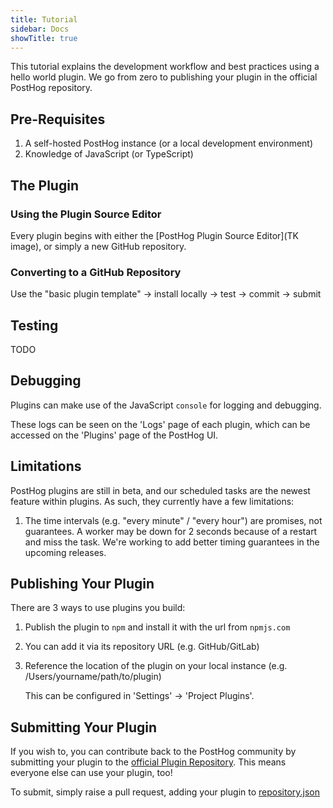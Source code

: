 ```yaml
---
title: Tutorial
sidebar: Docs
showTitle: true
---
```


This tutorial explains the development workflow and best practices using a hello world plugin. We go from zero to publishing your plugin in the official PostHog repository.

## Pre-Requisites

1. A self-hosted PostHog instance (or a local development environment)
1. Knowledge of JavaScript (or TypeScript)

## The Plugin

### Using the Plugin Source Editor

Every plugin begins with either the [PostHog Plugin Source Editor](TK image), or simply a new GitHub repository.

### Converting to a GitHub Repository

Use the "basic plugin template" -> install locally -> test -> commit -> submit

## Testing

TODO

## Debugging

Plugins can make use of the JavaScript `console` for logging and debugging. 

These logs can be seen on the 'Logs' page of each plugin, which can be accessed on the 'Plugins' page of the PostHog UI.

## Limitations

PostHog plugins are still in beta, and our scheduled tasks are the newest feature within plugins. As such, they currently have a few limitations:

1. The time intervals (e.g. "every minute" / "every hour") are promises, not guarantees. A worker may be down for 2 seconds because of a restart and miss the task. We're working to add better timing guarantees in the upcoming releases.

## Publishing Your Plugin

There are 3 ways to use plugins you build:

1. Publish the plugin to `npm` and install it with the url from `npmjs.com` 
1. You can add it via its repository URL (e.g. GitHub/GitLab)
1. Reference the location of the plugin on your local instance (e.g. /Users/yourname/path/to/plugin)  

    This can be configured in 'Settings' -> 'Project Plugins'. 

## Submitting Your Plugin

If you wish to, you can contribute back to the PostHog community by submitting your plugin to the [official Plugin Repository](https://github.com/PostHog/plugin-repository). This means everyone else can use your plugin, too!

To submit, simply raise a pull request, adding your plugin to [repository.json](https://github.com/PostHog/plugin-repository/blob/main/repository.json)

<!-- TK button to make this PR for you from a GitHub url? - to come when ready -->